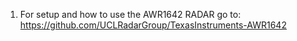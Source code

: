 1. For setup and how to use the AWR1642 RADAR go to: https://github.com/UCLRadarGroup/TexasInstruments-AWR1642 
